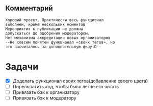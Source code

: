 ## Комментарий

```
Хороший проект. Практически весь функционал
выполнен, кроме нескольких моментов
Мероприятия к публикации не должны
допускаться до одобрения модератором.
Нет механизма аккредитации новых организаторов
--Не совсем понятен функционал «своих тегов», но
это засчиталось за дополнительную фичу:D--
```

##

# Задачи
- [x] Доделать функционал своих тегов(добавление своего цвета)
- [ ] Пнрелопатить код, чтобы было легче его читать
- [ ] Привязать бэк к организатору
- [ ] Привязать бэк к модератору